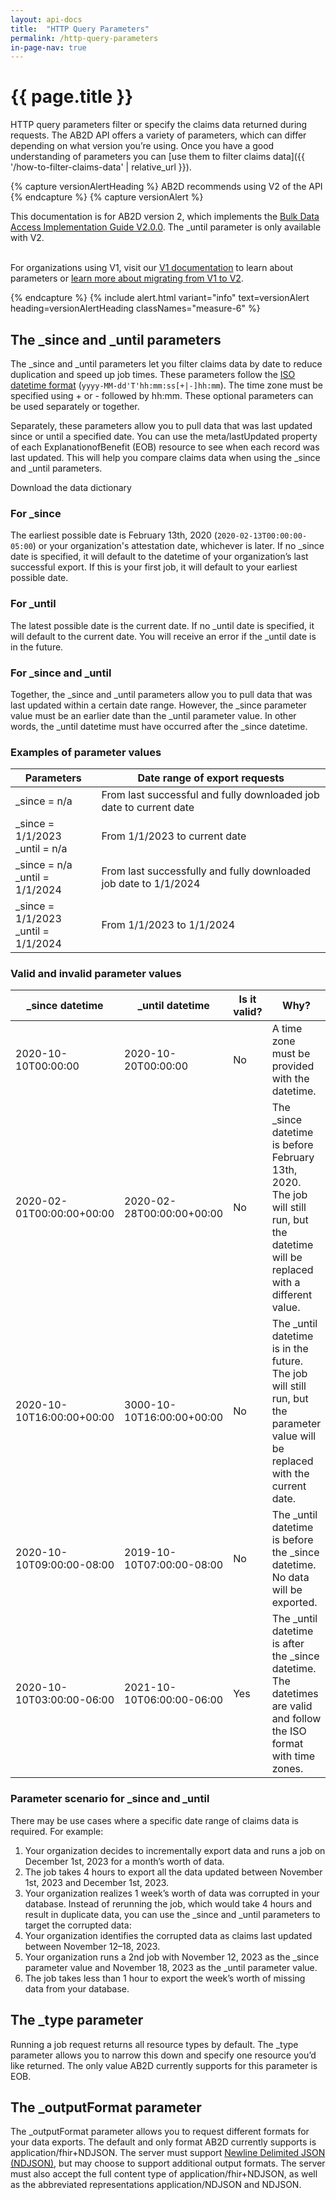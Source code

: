```yaml
---
layout: api-docs
title:  "HTTP Query Parameters"
permalink: /http-query-parameters
in-page-nav: true
---
```


# {{ page.title }}

HTTP query parameters filter or specify the claims data returned during requests. The AB2D API offers a variety of parameters, which can differ depending on what version you’re using. Once you have a good understanding of parameters you can [use them to filter claims data]({{ '/how-to-filter-claims-data' | relative_url }}).

{% capture versionAlertHeading %}
    AB2D recommends using V2 of the API
{% endcapture %}
{% capture versionAlert %}
    <p>
        This documentation is for AB2D version 2, which implements the <a href="https://hl7.org/fhir/uv/bulkdata/">Bulk Data Access Implementation Guide V2.0.0</a>. The _until parameter is only available with V2. 
    </p>
    <p>    
        For organizations using V1, visit our <a href="{{ '/how-to-filter-claims-data' | relative_url }}">V1 documentation</a> to learn about parameters or <a href="https://github.com/CMSgov/ab2d-pdp-documentation/raw/main/AB2D%20STU3-R4%20Migration%20Guide%20Final.xlsx">learn more about migrating from V1 to V2</a>.
    </p>
{% endcapture %}
{% include alert.html variant="info" text=versionAlert heading=versionAlertHeading classNames="measure-6" %}

## The _since and _until parameters

The _since and _until parameters let you filter claims data by date to reduce duplication and speed up job times. These parameters follow the [ISO datetime format](https://en.wikipedia.org/wiki/ISO_8601) (`yyyy-MM-dd'T'hh:mm:ss[+|-]hh:mm`). The time zone must be specified using + or - followed by hh:mm. These optional parameters can be used separately or together.

Separately, these parameters allow you to pull data that was last updated since or until a specified date. You can use the meta/lastUpdated property of each ExplanationofBenefit (EOB) resource to see when each record was last updated. This will help you compare claims data when using the  _since and _until parameters. 

Download the data dictionary 
<!--TODO: add downloadable spreadsheet when we have it-->

### For _since

The earliest possible date is February 13th, 2020 (`2020-02-13T00:00:00-05:00`) or your organization's attestation date, whichever is later. If no _since date is specified, it will default to the datetime of your organization’s last successful export. If this is your first job, it will default to your earliest possible date. 

### For _until

The latest possible date is the current date. If no _until date is specified, it will default to the current date. You will receive an error if the _until date is in the future.

### For _since and _until 

Together, the _since and _until parameters allow you to pull data that was last updated within a certain date range. However, the _since parameter value must be an earlier date than the _until parameter value. In other words, the _until datetime must have occurred after the _since datetime. 

### Examples of parameter values

<table class="usa-table usa-table--stacked usa-table--borderless">
    <thead>
        <tr>
            <th scope="col">Parameters</th>
            <th scope="col">Date range of export requests</th>
        </tr>
    </thead>
    <tbody>
        <tr>
            <td data-label="Parameters">_since = n/a</td>
            <td data-label="Date range of export requests">From last successful and fully downloaded job date to current date</td>
        </tr>
        <tr>
            <td data-label="Parameters">_since = 1/1/2023 <br> _until = n/a</td>
            <td data-label="Date range of export requests">From 1/1/2023 to current date</td>
        </tr>
        <tr>
            <td data-label="Parameters">_since = n/a <br> _until = 1/1/2024</td>
            <td data-label="Date range of export requests">From last successfully and fully downloaded job date to 1/1/2024</td>
        </tr>
        <tr>
            <td data-label="Parameters">_since = 1/1/2023 <br> _until = 1/1/2024</td>
            <td data-label="Date range of export requests">From 1/1/2023 to 1/1/2024</td>
        </tr>
    </tbody>
</table>

### Valid and invalid parameter values

<table class="usa-table usa-table--stacked usa-table--borderless">
    <thead>
        <tr>
            <th scope="col">_since datetime</th>
            <th scope="col">_until datetime</th>
            <th scope="col">Is it valid?</th>
            <th scope="col">Why?</th>
        </tr>
    </thead>
    <tbody>
        <tr>
            <td data-label="_since datetime">2020-10-10T00:00:00</td>
            <td data-label="_until datetime">2020-10-20T00:00:00</td>
            <td data-label="Is it valid?">No</td>
            <td data-label="Why?">A time zone must be provided with the datetime.</td>
        </tr>
        <tr>
            <td data-label="_since datetime">2020-02-01T00:00:00+00:00</td>
            <td data-label="_until datetime">2020-02-28T00:00:00+00:00</td>
            <td data-label="Is it valid?">No</td>
            <td data-label="Why?">The _since datetime is before February 13th, 2020. The job will still run, but the datetime will be replaced with a different value.</td>
        </tr>
        <tr>
            <td data-label="_since datetime">2020-10-10T16:00:00+00:00</td>
            <td data-label="_until datetime">3000-10-10T16:00:00+00:00</td>
            <td data-label="Is it valid?">No</td>
            <td data-label="Why?">The _until datetime is in the future. The job will still run, but the parameter value will be replaced with the current date.</td>
        </tr>
        <tr>
            <td data-label="_since datetime">2020-10-10T09:00:00-08:00</td>
            <td data-label="_until datetime">2019-10-10T07:00:00-08:00</td>
            <td data-label="Is it valid?">No</td>
            <td data-label="Why?">The _until datetime is before the _since datetime. No data will be exported.</td>
        </tr>
        <tr>
            <td data-label="_since datetime">2020-10-10T03:00:00-06:00</td>
            <td data-label="_until datetime">2021-10-10T06:00:00-06:00</td>
            <td data-label="Is it valid?">Yes</td>
            <td data-label="Why?">The _until datetime is after the _since datetime. The datetimes are valid and follow the ISO format with time zones.</td>
        </tr>
    </tbody>
</table>

### Parameter scenario for _since and _until 

There may be use cases where a specific date range of claims data is required. For example:
1. Your organization decides to incrementally export data and runs a job on December 1st, 2023 for a month’s worth of data. 
2. The job takes 4 hours to export all the data updated between November 1st, 2023 and December 1st, 2023. 
3. Your organization realizes 1 week’s worth of data was corrupted in your database. Instead of rerunning the job, which would take 4 hours and result in duplicate data, you can use the _since and _until parameters to target the corrupted data:
4. Your organization identifies the corrupted data as claims last updated between November 12–18, 2023. 
5. Your organization runs a 2nd job with November 12, 2023 as the _since parameter value and November 18, 2023 as the _until parameter value. 
6. The job takes less than 1 hour to export the week’s worth of missing data from your database. 

## The _type parameter 

Running a job request returns all resource types by default. The _type parameter allows you to narrow this down and specify one resource you’d like returned. The only value AB2D currently supports for this parameter is EOB. 

## The _outputFormat parameter 

The _outputFormat parameter allows you to request different formats for your data exports. The default and only format AB2D currently supports is application/fhir+NDJSON. The server must support [Newline Delimited JSON (NDJSON)](http://ndjson.org/), but may choose to support additional output formats. The server must also accept the full content type of application/fhir+NDJSON, as well as the abbreviated representations application/NDJSON and NDJSON.
